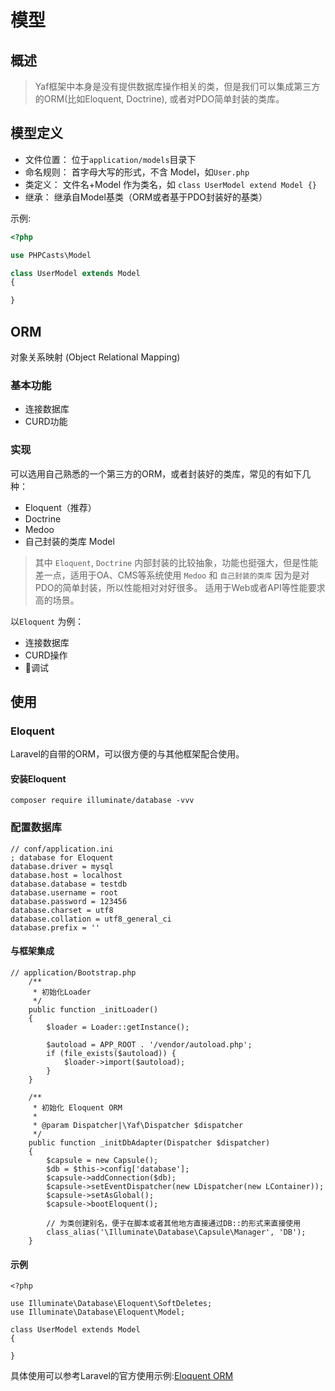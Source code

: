 # 模型

## 概述

> Yaf框架中本身是没有提供数据库操作相关的类，但是我们可以集成第三方的ORM(比如Eloquent, Doctrine), 或者对PDO简单封装的类库。

## 模型定义

 - 文件位置： 位于`application/models`目录下
 - 命名规则： 首字母大写的形式，不含 Model，如`User.php`
 - 类定义： 文件名+Model 作为类名，如 `class UserModel extend Model {}`
 - 继承： 继承自Model基类（ORM或者基于PDO封装好的基类）

 示例:

 ```php
 <?php

 use PHPCasts\Model

 class UserModel extends Model
 {

 }

 ```

## ORM

对象关系映射 (Object Relational Mapping)

### 基本功能

 - 连接数据库
 - CURD功能

### 实现

可以选用自己熟悉的一个第三方的ORM，或者封装好的类库，常见的有如下几种：

 - Eloquent（推荐）
 - Doctrine
 - Medoo
 - 自己封装的类库 Model


> 其中 `Eloquent`, `Doctrine` 内部封装的比较抽象，功能也挺强大，但是性能差一点，适用于OA、CMS等系统使用
> `Medoo` 和 `自己封装的类库` 因为是对PDO的简单封装，所以性能相对对好很多。 适用于Web或者API等性能要求高的场景。

 以`Eloquent` 为例：

 - 连接数据库
 - CURD操作
 - 调试

## 使用

### Eloquent

Laravel的自带的ORM，可以很方便的与其他框架配合使用。


#### 安装Eloquent

```
composer require illuminate/database -vvv
```

### 配置数据库

```
// conf/application.ini
; database for Eloquent
database.driver = mysql
database.host = localhost
database.database = testdb
database.username = root
database.password = 123456
database.charset = utf8
database.collation = utf8_general_ci
database.prefix = ''
```

#### 与框架集成

```
// application/Bootstrap.php
    /**
     * 初始化Loader
     */
    public function _initLoader()
    {
        $loader = Loader::getInstance();

        $autoload = APP_ROOT . '/vendor/autoload.php';
        if (file_exists($autoload)) {
            $loader->import($autoload);
        }
    }

    /**
     * 初始化 Eloquent ORM
     *
     * @param Dispatcher|\Yaf\Dispatcher $dispatcher
     */
    public function _initDbAdapter(Dispatcher $dispatcher)
    {
        $capsule = new Capsule();
        $db = $this->config['database'];
        $capsule->addConnection($db);
        $capsule->setEventDispatcher(new LDispatcher(new LContainer));
        $capsule->setAsGlobal();
        $capsule->bootEloquent();

        // 为类创建别名，便于在脚本或者其他地方直接通过DB::的形式来直接使用
        class_alias('\Illuminate\Database\Capsule\Manager', 'DB');
    }
```

#### 示例

```
<?php

use Illuminate\Database\Eloquent\SoftDeletes;
use Illuminate\Database\Eloquent\Model;

class UserModel extends Model
{

}
```

具体使用可以参考Laravel的官方使用示例:[Eloquent ORM](https://laravel.com/docs/5.5/eloquent)


